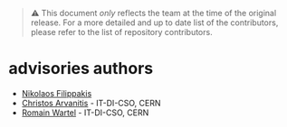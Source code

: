 > ⚠ This document _only_ reflects the team at the time of the original release. For a more detailed and up to date list of the contributors, please refer to the list of repository contributors.

# advisories authors

* [Nikolaos Filippakis](https://github.com/nikofil)
* [Christos Arvanitis](mailto:christos.arvanitis@cern.ch) - IT-DI-CSO, CERN
* [Romain Wartel](mailto:romain.wartel@cern.ch) - IT-DI-CSO, CERN
